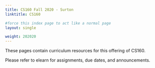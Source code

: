 ```yaml
---
title: CS160 Fall 2020 - Surton
linktitle: CS160

#force this index page to act like a normal page
layout: single

weight: 202020
---
```


These pages contain curriculum resources for this offering of CS160.

Please refer to elearn for assignments, due dates, and announcements.
